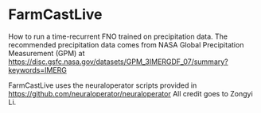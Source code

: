 # FarmCastLive
How to run a time-recurrent FNO trained on precipitation data. The recommended precipitation data comes from NASA Global Precipitation Measurement (GPM) at https://disc.gsfc.nasa.gov/datasets/GPM_3IMERGDF_07/summary?keywords=IMERG

FarmCastLive uses the neuraloperator scripts provided in https://github.com/neuraloperator/neuraloperator
All credit goes to Zongyi Li. 



